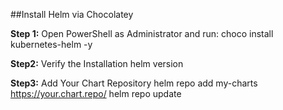  ##Install Helm via Chocolatey
 
**Step 1:**
Open PowerShell as Administrator and run:  choco install kubernetes-helm -y

**Step2:**  Verify the Installation
helm version

**Step3:**  Add Your Chart Repository
helm repo add my-charts https://your.chart.repo/
helm repo update
